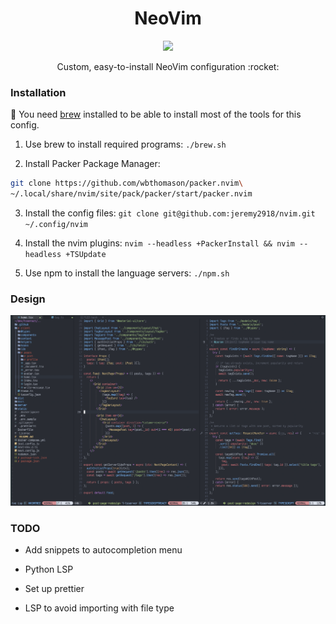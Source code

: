 <h1 align="center">NeoVim</h1>

<div align="center">
  <img src="https://upload.wikimedia.org/wikipedia/commons/4/4f/Neovim-logo.svg" height="150" />

  <p>Custom, easy-to-install NeoVim configuration :rocket:</p>
</div>

### Installation

:pushpin: You need [brew](https://brew.sh/) installed to be able to install most of the tools for this config.

1. Use brew to install required programs: `./brew.sh`

2. Install Packer Package Manager:

```bash
git clone https://github.com/wbthomason/packer.nvim\
~/.local/share/nvim/site/pack/packer/start/packer.nvim
```

3. Install the config files: `git clone git@github.com:jeremy2918/nvim.git ~/.config/nvim`

4. Install the nvim plugins: `nvim --headless +PackerInstall && nvim --headless +TSUpdate`

5. Use npm to install the language servers: `./npm.sh`

### Design

![Design](./images/design.png)

### TODO

- Add snippets to autocompletion menu

- Python LSP

- Set up prettier

- LSP to avoid importing with file type
